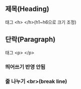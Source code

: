 ## 제목(Heading)
태그 &lt;h&gt; &lt;/h&gt;(h1~h6으로 크기 조정)

## 단락(Paragraph)
태그 &lt;p&gt; &lt;/p&gt;

### 띄어쓰기 반영 안됨
### 줄 나누기 &lt;br&gt;(break line)
